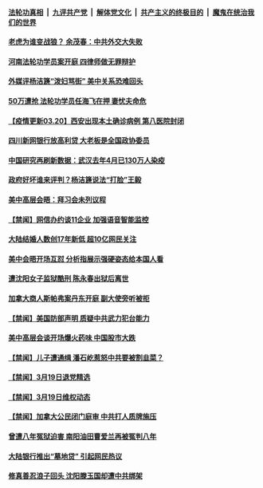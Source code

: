 

####  [法轮功真相](../../../../basic/blob/master/README.md?t=03201301) &nbsp;|&nbsp; [九评共产党](../../../../9ping.md/blob/master/README.md?t=03201301) &nbsp;|&nbsp; [解体党文化](../../../../jtdwh.md/blob/master/README.md?t=03201301)  &nbsp;|&nbsp; [共产主义的终极目的](../../../../gczydzjmd.md/blob/master/README.md?t=03201301) &nbsp;|&nbsp; [魔鬼在统治我们的世界](../../../../mgztzwmdsj.md/blob/master/README.md?t=03201301) 

#### [老虎为谁变战狼？ 余茂春：中共外交大失败](../pages/prog204/a103077519.md?t=03201301) 

#### [河南法轮功学员案开庭 四律师做无罪辩护](../pages/prog204/a103077535.md?t=03201301) 

#### [外媒评杨洁篪“泼妇骂街” 美中关系恐难回头](../pages/prog204/a103077517.md?t=03201301) 

#### [50万遭抢 法轮功学员任海飞在押 妻忧夫命危](../pages/prog204/a103077520.md?t=03201301) 


#### [【疫情更新03.20】西安出现本土确诊病例 第八医院封闭](../pages/prog204/a103059205.md?t=03201301) 

#### [四川新网银行放高利贷 大老板是全国政协委员](../pages/prog204/a103077390.md?t=03201301) 



#### [中国研究再刷新数据：武汉去年4月已130万人染疫](../pages/prog204/a103077318.md?t=03201301) 

#### [政府好坏谁来评判？杨洁篪说法“打脸”王毅](../pages/prog204/a103077295.md?t=03201301) 

#### [美中高层会晤：拜习会未列议程](../pages/prog204/a103077269.md?t=03201301) 

#### [【禁闻】网信办约谈11企业 加强语音智能监控](../pages/prog204/a103077197.md?t=03201301) 

#### [大陆结婚人数创17年新低 超10亿网民关注](../pages/prog204/a103077244.md?t=03201301) 


#### [美中会晤开场互怼 分析指展示强硬姿态给本国人看](../pages/prog204/a103077176.md?t=03201301) 

#### [遭沈阳女子监狱酷刑 陈永春出狱后离世](../pages/prog204/a103076828.md?t=03201301) 


#### [加拿大商人斯帕弗案丹东开庭 副大使旁听被拒](../pages/prog204/a103077195.md?t=03201301) 

#### [【禁闻】美国防部声明 质疑中共武力犯台能力](../pages/prog204/a103077188.md?t=03201301) 

#### [美中高层会谈开场爆火药味 中国股市大跌](../pages/prog204/a103077065.md?t=03201301) 

#### [【禁闻】儿子遭通缉 潘石屹惹怒中共要被割韭菜？](../pages/prog204/a103077148.md?t=03201301) 

#### [【禁闻】3月19日退党精选](../pages/prog204/a103077152.md?t=03201301) 

#### [【禁闻】3月19日维权动态](../pages/prog204/a103077146.md?t=03201301) 

#### [【禁闻】加拿大公民闭门庭审 中共打人质牌施压](../pages/prog204/a103077135.md?t=03201301) 

#### [曾遭八年冤狱迫害 南阳油田曹爱兰再被冤判八年](../pages/prog204/a103076887.md?t=03201301) 

#### [大陆银行推出“墓地贷” 引起网民热议](../pages/prog204/a103077069.md?t=03201301) 

#### [修真善忍浪子回头 沈阳滕玉国却遭中共绑架](../pages/prog204/a103077056.md?t=03201301) 

